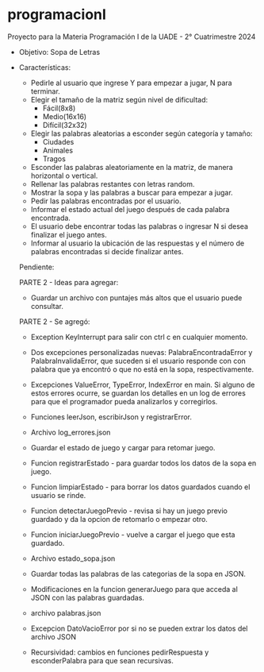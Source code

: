# programacionI

Proyecto para la Materia Programación I de la UADE - 2° Cuatrimestre 2024

- Objetivo: Sopa de Letras

- Características: 
    - Pedirle al usuario que ingrese Y para empezar a jugar, N para terminar. 
    - Elegir el tamaño de la matriz según nivel de dificultad:
        - Fácil(8x8)
        - Medio(16x16)
        - Difícil(32x32)
    - Elegir las palabras aleatorias a esconder según categoría y tamaño: 
        - Ciudades
        - Animales
        - Tragos
    - Esconder las palabras aleatoriamente en la matriz, de manera horizontal o vertical. 
    - Rellenar las palabras restantes con letras random.
    - Mostrar la sopa y las palabras a buscar para empezar a jugar.
    - Pedir las palabras encontradas por el usuario. 
    - Informar el estado actual del juego después de cada palabra encontrada. 
    - El usuario debe encontrar todas las palabras o ingresar N si desea finalizar el juego antes.
    - Informar al usuario la ubicación de las respuestas y el número de palabras encontradas si decide finalizar antes.


    Pendiente:     
   
   PARTE 2 - Ideas para agregar:
    - Guardar un archivo con puntajes más altos que el usuario puede consultar.
    

    PARTE 2 - Se agregó:

    - Exception KeyInterrupt para salir con ctrl c en cualquier momento. 
    - Dos excepciones personalizadas nuevas: PalabraEncontradaError y PalabraInvalidaError, que suceden si el usuario responde con con palabra que ya encontró o que no está en la sopa, respectivamente.
    - Excepciones ValueError, TypeError, IndexError en main. Si alguno de estos errores ocurre, se guardan los detalles en un log de errores para que el programador pueda analizarlos y corregirlos.
    - Funciones leerJson, escribirJson y registrarError.
    - Archivo log_errores.json

    - Guardar el estado de juego y cargar para retomar juego. 
    - Funcion registrarEstado - para guardar todos los datos de la sopa en juego.
    - Funcion limpiarEstado - para borrar los datos guardados cuando el usuario se rinde.
    - Funcion detectarJuegoPrevio - revisa si hay un juego previo guardado y da la opcion de retomarlo o empezar otro.
    - Funcion iniciarJuegoPrevio - vuelve a cargar el juego que esta guardado.
    - Archivo estado_sopa.json

    - Guardar todas las palabras de las categorias de la sopa en JSON. 
    - Modificaciones en la funcion generarJuego para que acceda al JSON con las palabras guardadas.
    - archivo palabras.json
    - Excepcion DatoVacioError por si no se pueden extrar los datos del archivo JSON

     - Recursividad: cambios en funciones pedirRespuesta y esconderPalabra para que sean recursivas.


    


 
